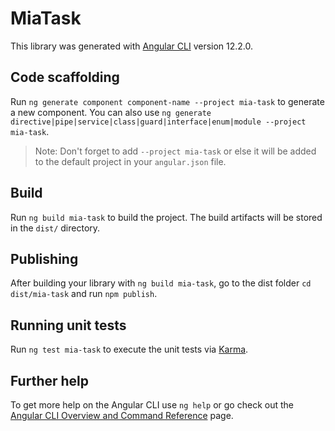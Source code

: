 # MiaTask

This library was generated with [Angular CLI](https://github.com/angular/angular-cli) version 12.2.0.

## Code scaffolding

Run `ng generate component component-name --project mia-task` to generate a new component. You can also use `ng generate directive|pipe|service|class|guard|interface|enum|module --project mia-task`.
> Note: Don't forget to add `--project mia-task` or else it will be added to the default project in your `angular.json` file. 

## Build

Run `ng build mia-task` to build the project. The build artifacts will be stored in the `dist/` directory.

## Publishing

After building your library with `ng build mia-task`, go to the dist folder `cd dist/mia-task` and run `npm publish`.

## Running unit tests

Run `ng test mia-task` to execute the unit tests via [Karma](https://karma-runner.github.io).

## Further help

To get more help on the Angular CLI use `ng help` or go check out the [Angular CLI Overview and Command Reference](https://angular.io/cli) page.
